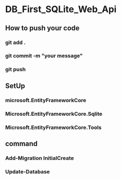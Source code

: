 # DB_First_SQLite_Web_Api
## How to push your code
### git add .
### git commit -m "your message"
### git push

## SetUp
###  microsoft.EntityFrameworkCore
###  Microsoft.EntityFrameworkCore.Sqlite
###  Microsoft.EntityFrameworkCore.Tools

## command
###  Add-Migration InitialCreate
###  Update-Database
